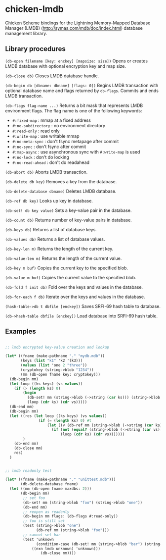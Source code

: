 # chicken-lmdb

Chicken Scheme bindings for the Lightning Memory-Mapped Database
Manager (LMDB) (http://symas.com/mdb/doc/index.html) database
management library.


## Library procedures

`(db-open filename [key: enckey] [mapsize: size])`
Opens or creates LMDB database with optional encryption key and map size.

`(db-close db)`
Closes LMDB database handle.

`(db-begin db [dbname: dbname] [flags: 0])`
Begins LMDB transaction with optional database name and flags returned by `db-flags`.
Commits and ends LMDB transaction.

`(db-flags flag-name ...)`
Returns a bit mask that represents LMDB environment flags. The flag name is one of the following keywords:
- `#:fixed-map` : mmap at a fixed address
- `#:no-subdirectory` : no environment directory
- `#:read-only` : read only
- `#:write-map` : use writable mmap
- `#:no-meta-sync` :  don't fsync metapage after commit
- `#:no-sync` : don't fsync after commit
- `#:map-async` : use asynchronous sync with `#:write-map` is used
- `#:no-lock` : don't do locking
- `#:no-read-ahead` : don't do readahead


`(db-abort db)`
Aborts LMDB transaction.

`(db-delete db key)`
Removes a key from the database.

`(db-delete-database dbname)`
Deletes LMDB database.

`(db-ref db key)`
Looks up key in database.

`(db-set! db key value)`
Sets a key-value pair in the database.

`(db-count db)`
Returns number of key-value pairs in database.

`(db-keys db)`
Returns a list of database keys.

`(db-values db)`
Returns a list of database values.

`(db-key-len m)`
Returns the length of the current key.

`(db-value-len m)`
Returns the length of the current value.

`(db-key m buf)`
Copies the current key to the specified blob.

`(db-value m buf)`
Copies the current value to the specified blob.

`(db-fold f init db)`
Fold over the keys and values in the database.

`(db-for-each f db)`
Iterate over the keys and values in the database.

`(hash-table->db t dbfile [enckey])`
Saves SRFI-69 hash table to database.

`(db->hash-table dbfile [enckey])`
Load database into SRFI-69 hash table.

## Examples

```scheme

;; lmdb encrypted key-value creation and lookup

(let* ((fname (make-pathname "." "mydb.mdb"))
       (keys (list "k1" 'k2 '(k3)))
       (values (list 'one 2 "three"))
       (cryptokey (string->blob "1234"))
       (mm (db-open fname key: cryptokey)))
  (db-begin mm)
  (let loop ((ks keys) (vs values))
    (if (> (length ks) 0) 
        (begin
          (db-set! mm (string->blob (->string (car ks))) (string->blob (->string (car vs))))
          (loop (cdr ks) (cdr vs)))))
  (db-end mm)
  (db-begin mm)
  (let ((res (let loop ((ks keys) (vs values))
               (if (= (length ks) 0) #t
                   (let ((v (db-ref mm (string->blob (->string (car ks))))))
                     (if (not (equal? (string->blob (->string (car vs))) v))  #f
                         (loop (cdr ks) (cdr vs)))))))
        )
    (db-end mm)
    (db-close mm)
    res)
  )
```

```scheme

;; lmdb readonly test

(let* ((fname (make-pathname "." "unittest.mdb")))
       (db-delete-database fname)
  (let ((mm (db-open fname maxdbs: 2)))
       (db-begin mm)
		;; set foo
		(db-set! mm (string->blob "foo") (string->blob "one"))
		(db-end mm)
        ;; reopen as readonly
		(db-begin mm flags: (db-flags #:read-only))
		;; foo is still set
		(test (string->blob "one")
		      (db-ref mm (string->blob "foo")))
		;; cannot set bar
		(test 'unknown
		      (condition-case (db-set! mm (string->blob "bar") (string->blob "two"))
			((exn lmdb unknown) 'unknown)))
                (db-close mm))))
```
